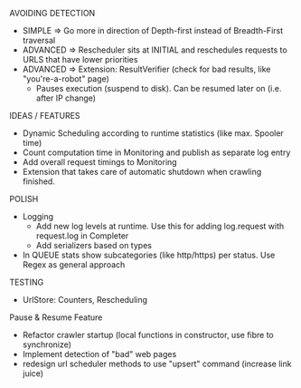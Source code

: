 AVOIDING DETECTION
+ SIMPLE => Go more in direction of Depth-first instead of Breadth-First traversal
+ ADVANCED => Rescheduler sits at INITIAL and reschedules requests to URLS that have lower priorities
+ ADVANCED => Extension: ResultVerifier (check for bad results, like "you're-a-robot" page)
  + Pauses execution (suspend to disk). Can be resumed later on (i.e. after IP change) 


IDEAS / FEATURES
 + Dynamic Scheduling according to runtime statistics (like max. Spooler time)
 + Count computation time in Monitoring and publish as separate log entry
 + Add overall request timings to Monitoring
 + Extension that takes care of automatic shutdown when crawling finished.
  
POLISH
 + Logging
   + Add new log levels at runtime. Use this for adding log.request with request.log in Completer
   + Add serializers based on types 
 + In QUEUE stats show subcategories (like http/https) per status. Use Regex as general approach
  
TESTING
 + UrlStore: Counters, Rescheduling
 
     
     
Pause & Resume Feature

+ Refactor crawler startup (local functions in constructor, use fibre to synchronize)
+ Implement detection of "bad" web pages
+ redesign url scheduler methods to use "upsert" command (increase link juice)